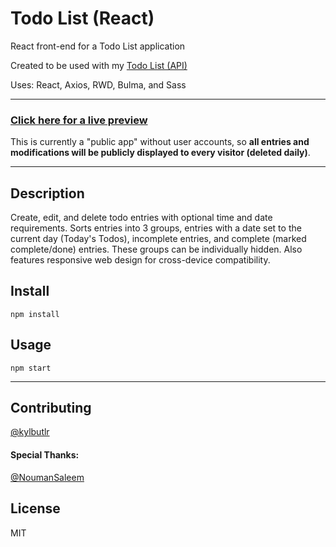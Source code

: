 # Todo List (React)

React front-end for a Todo List application

Created to be used with my [Todo List (API)](https://github.com/kylbutlr/todo-list-api)

Uses: React, Axios, RWD, Bulma, and Sass

***

### [Click here for a live preview](https://kylbutlr-todos-react.herokuapp.com/)

This is currently a "public app" without user accounts, so **all entries and modifications will be publicly displayed to every visitor (deleted daily)**.

***

## Description

Create, edit, and delete todo entries with optional time and date requirements. Sorts entries into 3 groups, entries with a date set to the current day (Today's Todos), incomplete entries, and complete (marked complete/done) entries. These groups can be individually hidden. Also features responsive web design for cross-device compatibility.

## Install

```shell
npm install
```

## Usage

```shell
npm start
```

***

## Contributing

[@kylbutlr](https://github.com/kylbutlr)

#### Special Thanks: 

[@NoumanSaleem](https://github.com/NoumanSaleem)

## License

MIT
